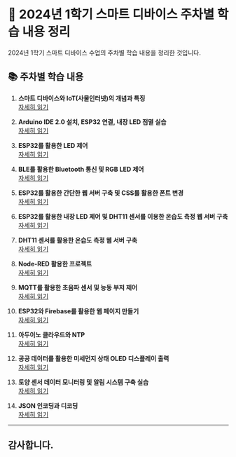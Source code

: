 # 📅 2024년 1학기 스마트 디바이스 주차별 학습 내용 정리

2024년 1학기 스마트 디바이스 수업의 주차별 학습 내용을 정리한 것입니다.

## 📚 주차별 학습 내용

1. **스마트 디바이스와 IoT(사물인터넷)의 개념과 특징**  
   [자세히 읽기](https://github.com/park-02/My_home/wiki/1%EC%A3%BC-%EC%B0%A8-%EC%8A%A4%EB%A7%88%ED%8A%B8-%EB%94%94%EB%B0%94%EC%9D%B4%EC%8A%A4%EC%99%80-IoT(%EC%82%AC%EB%AC%BC%EC%9D%B8%ED%84%B0%EB%84%B7)%EC%9D%98-%EA%B0%9C%EB%85%90%EA%B3%BC-%ED%8A%B9%EC%A7%95)

2. **Arduino IDE 2.0 설치, ESP32 연결, 내장 LED 점멸 실습**   
   [자세히 읽기](https://github.com/park-02/My_home/wiki/2%EC%A3%BC-%EC%B0%A8-Arduino-IDE-2.0-%EC%84%A4%EC%B9%98,-ESP32%EC%97%B0%EA%B2%B0,-%EB%82%B4%EC%9E%A5-LED-%EC%A0%90%EB%A9%B8-%EC%8B%A4%EC%8A%B5)

3. **ESP32를 활용한 LED 제어**  
   [자세히 읽기](https://github.com/park-02/My_home/wiki/3%EC%A3%BC-%EC%B0%A8-ESP32%EB%A5%BC-%ED%99%9C%EC%9A%A9%ED%95%9C-LED-%EC%A0%9C%EC%96%B4)

4. **BLE를 활용한 Bluetooth 통신 및 RGB LED 제어**    
   [자세히 읽기](https://github.com/park-02/My_home/wiki/4%EC%A3%BC-%EC%B0%A8-BLE%EB%A5%BC-%ED%99%9C%EC%9A%A9%ED%95%9C-Bluetooth-%ED%86%B5%EC%8B%A0-%EB%B0%8F-RGB-LED-%EC%A0%9C%EC%96%B4)

5. **ESP32를 활용한 간단한 웹 서버 구축 및 CSS를 활용한 폰트 변경**  
   [자세히 읽기](https://github.com/park-02/My_home/wiki/5%EC%A3%BC-%EC%B0%A8-ESP32%EB%A5%BC-%ED%99%9C%EC%9A%A9%ED%95%9C-%EA%B0%84%EB%8B%A8%ED%95%9C-%EC%9B%B9-%EC%84%9C%EB%B2%84-%EA%B5%AC%EC%B6%95-%EB%B0%8F-CSS%EB%A5%BC-%ED%99%9C%EC%9A%A9%ED%95%9C-%ED%8F%B0%ED%8A%B8-%EB%B3%80%EA%B2%BD)

6. **ESP32를 활용한 내장 LED 제어 및 DHT11 센서를 이용한 온습도 측정 웹 서버 구축**  
   [자세히 읽기](https://github.com/park-02/My_home/wiki/7%EC%A3%BC-%EC%B0%A8-ESP32%EB%A5%BC-%ED%99%9C%EC%9A%A9%ED%95%9C-%EB%82%B4%EC%9E%A5-LED-%EC%A0%9C%EC%96%B4-%EB%B0%8F-DHT11-%EC%84%BC%EC%84%9C%EB%A5%BC-%EC%9D%B4%EC%9A%A9%ED%95%9C-%EC%98%A8%EC%8A%B5%EB%8F%84-%EC%B8%A1%EC%A0%95-%EC%9B%B9-%EC%84%9C%EB%B2%84-%EA%B5%AC%EC%B6%95)

7. **DHT11 센서를 활용한 온습도 측정 웹 서버 구축**  
   [자세히 읽기](https://github.com/park-02/My_home/wiki/8%EC%A3%BC-%EC%B0%A8-DHT11-%EC%84%BC%EC%84%9C%EB%A5%BC-%ED%99%9C%EC%9A%A9%ED%95%9C-%EC%98%A8%EC%8A%B5%EB%8F%84-%EC%B8%A1%EC%A0%95-%EC%9B%B9-%EC%84%9C%EB%B2%84-%EA%B5%AC%EC%B6%95)

8. **Node-RED 활용한 프로젝트**  
   [자세히 읽기](https://github.com/park-02/My_home/wiki/9%EC%A3%BC-%EC%B0%A8-Node%E2%80%90RED)

9. **MQTT를 활용한 초음파 센서 및 능동 부저 제어**  
   [자세히 읽기](https://github.com/park-02/My_home/wiki/10%EC%A3%BC-%EC%B0%A8-MQTT%EB%A5%BC-%ED%99%9C%EC%9A%A9%ED%95%9C-%EC%B4%88%EC%9D%8C%ED%8C%8C-%EC%84%BC%EC%84%9C-%EB%B0%8F-%EB%8A%A5%EB%8F%99-%EB%B6%80%EC%A0%80-%EC%A0%9C%EC%96%B4)

10. **ESP32와 Firebase를 활용한 웹 페이지 만들기**  
    [자세히 읽기](https://github.com/park-02/My_home/wiki/11%EC%A3%BC-%EC%B0%A8-ESP32%EC%99%80-Firebase%EB%A5%BC-%ED%99%9C%EC%9A%A9%ED%95%9C-%EC%9B%B9-%ED%8E%98%EC%9D%B4%EC%A7%80-%EB%A7%8C%EB%93%A4%EA%B8%B0)

11. **아두이노 클라우드와 NTP**  
    [자세히 읽기](https://github.com/park-02/My_home/wiki/12%EC%A3%BC-%EC%B0%A8-%EC%95%84%EB%91%90%EC%9D%B4%EB%85%B8-%ED%81%B4%EB%9D%BC%EC%9A%B0%EB%93%9C%EC%99%80-NTP)

12. **공공 데이터를 활용한 미세먼지 상태 OLED 디스플레이 출력**  
    [자세히 읽기](https://github.com/park-02/My_home/wiki/13%EC%A3%BC-%EC%B0%A8-%EA%B3%B5%EA%B3%B5-%EB%8D%B0%EC%9D%B4%ED%84%B0%EB%A5%BC-%ED%99%9C%EC%9A%A9%ED%95%9C-%EB%AF%B8%EC%84%B8%EB%A8%BC%EC%A7%80-%EC%83%81%ED%83%9C-OLED-%EB%94%94%EC%8A%A4%ED%94%8C%EB%A0%88%EC%9D%B4-%EC%B6%9C%EB%A0%A5)

13. **토양 센서 데이터 모니터링 및 알림 시스템 구축 실습**  
    [자세히 읽기](https://github.com/park-02/My_home/wiki/14%EC%A3%BC-%EC%B0%A8-%ED%86%A0%EC%96%91-%EC%84%BC%EC%84%9C-%EB%8D%B0%EC%9D%B4%ED%84%B0-%EB%AA%A8%EB%8B%88%ED%84%B0%EB%A7%81-%EB%B0%8F-%EC%95%8C%EB%A6%BC-%EC%8B%9C%EC%8A%A4%ED%85%9C-%EA%B5%AC%EC%B6%95-%EC%8B%A4%EC%8A%B5)

14. **JSON 인코딩과 디코딩**  
    [자세히 읽기](https://github.com/park-02/My_home/wiki/15%EC%A3%BC-%EC%B0%A8-JSON-%EC%9D%B8%EC%BD%94%EB%94%A9%EA%B3%BC-%EB%94%94%EC%BD%94%EB%94%A9)

---

<h2>감사합니다.</2>
